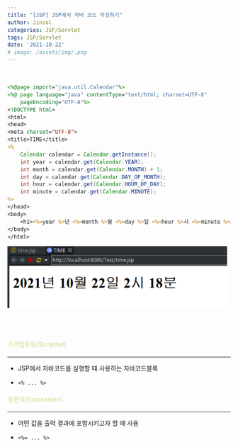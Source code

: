```yaml
---
title: "[JSP] JSP에서 자바 코드 작성하기"
author: Jinsol
categories: JSP/Servlet
tags: JSP/Servlet
date: '2021-10-22'
# image: /assets/img/.png
---
```


<br>

```jsp
<%@page import="java.util.Calendar"%>
<%@ page language="java" contentType="text/html; charset=UTF-8"
    pageEncoding="UTF-8"%>
<!DOCTYPE html>
<html>
<head>
<meta charset="UTF-8">
<title>TIME</title>
<%
    Calendar calendar = Calendar.getInstance();
    int year = calendar.get(Calendar.YEAR);
    int month = calendar.get(Calendar.MONTH) + 1;
    int day = calendar.get(Calendar.DAY_OF_MONTH);
    int hour = calendar.get(Calendar.HOUR_OF_DAY);
    int minute = calendar.get(Calendar.MINUTE);
%>
</head>
<body>
    <h1><%=year %>년 <%=month %>월 <%=day %>일 <%=hour %>시 <%=minute %>분</h1>
</body>
</html>
```

![](/assets/img/time.jsp.PNG)

<br><br>

#### <span style="color:#D8E9A8">스크립트릿(Scriptlet)</span>
<hr>

- JSP에서 자바코드를 실행할 때 사용하는 자바코드블록

- `<% ... %>`

#### <span style="color:#D8E9A8">표현식(Expression)</span>
<hr>

- 어떤 값을 출력 결과에 포함시키고자 할 때 사용

- `<%= ... %>`